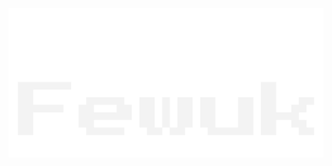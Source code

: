 <p align="center"> <img src="https://raw.githubusercontent.com/Fewuk/fewuk/eaeb91dab2342ebefbcea7e480e174d439126abe/Fewuk.svg"></p>
